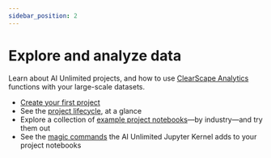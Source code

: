 ```yaml
---
sidebar_position: 2
---
```


# Explore and analyze data

Learn about AI Unlimited projects, and how to use [ClearScape Analytics](https://www.teradata.com/platform/clearscape-analytics?) functions with your large-scale datasets.

- [Create your first project](/docs/explore-and-analyze-data/create-first-project.md)
- See the [project lifecycle](/docs/explore-and-analyze-data/project-lifecycle.md), at a glance
- Explore a collection of [example project notebooks](/docs/explore-and-analyze-data/example-projects.md)&mdash;by industry&mdash;and try them out
- See the [magic commands](/docs/explore-and-analyze-data/magic-commands.md) the AI Unlimited Jupyter Kernel adds to your project notebooks